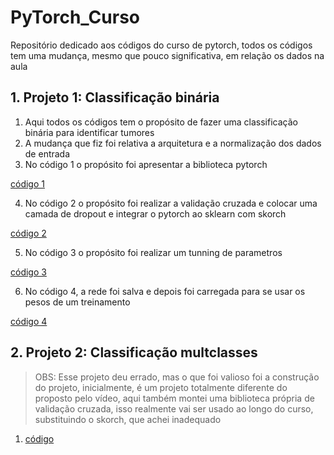# PyTorch_Curso
Repositório dedicado aos códigos do curso de pytorch, todos os códigos tem uma mudança, mesmo que pouco significativa, em relação os dados na aula

## 1. Projeto 1: Classificação binária
1. Aqui todos os códigos tem o propósito de fazer uma classificação binária para identificar tumores
2. A mudança que fiz foi relativa a arquitetura e a normalização dos dados de entrada
3. No código 1 o propósito foi apresentar a biblioteca pytorch

[código 1](https://github.com/Antonio-Borges-Rufino/PyTorch_Curso/blob/main/codigos/projeto1.ipynb)

4. No código 2 o propósito foi realizar a validação cruzada e colocar uma camada de dropout e integrar o pytorch ao sklearn com skorch

[código 2](https://github.com/Antonio-Borges-Rufino/PyTorch_Curso/blob/main/codigos/projeto2.ipynb)

5. No código 3 o propósito foi realizar um tunning de parametros

[código 3](https://github.com/Antonio-Borges-Rufino/PyTorch_Curso/blob/main/codigos/projeto3.ipynb)

6. No código 4, a rede foi salva e depois foi carregada para se usar os pesos de um treinamento

[código 4](https://github.com/Antonio-Borges-Rufino/PyTorch_Curso/blob/main/codigos/projeto4.ipynb)

## 2. Projeto 2: Classificação multclasses
 > OBS: Esse projeto deu errado, mas o que foi valioso foi a construção do projeto, inicialmente, é um projeto totalmente diferente do proposto pelo vídeo, aqui também montei uma biblioteca própria de validação cruzada, isso realmente vai ser usado ao longo do curso, substituindo o skorch, que achei inadequado 

1. [código](https://github.com/Antonio-Borges-Rufino/PyTorch_Curso/blob/main/codigos/Projeto2_classM.ipynb)
